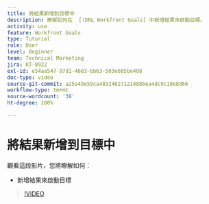 ```yaml
---
title: 將結果新增到目標中
description: 瞭解如何在  [!DNL Workfront Goals] 中新增結果來啟動目標。
activity: use
feature: Workfront Goals
type: Tutorial
role: User
level: Beginner
team: Technical Marketing
jira: KT-8922
exl-id: e54aa547-97d1-4603-bb63-503e605be408
doc-type: video
source-git-commit: a25a49e59ca483246271214886ea4dc9c10e8d66
workflow-type: tm+mt
source-wordcount: '38'
ht-degree: 100%

---
```


# 將結果新增到目標中

觀看這段影片，您將瞭解如何：

* 新增結果來啟動目標

>[!VIDEO](https://video.tv.adobe.com/v/335194/?quality=12&learn=on)
